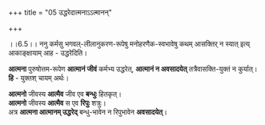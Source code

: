 +++
title = "05 उद्धरेदात्मनाऽऽत्मानन्"

+++
  
  
।।6.5।। ननु कर्मसु भगवल्-लीलानुकरण-रूपेषु मनोहरणैक-स्वभावेषु कथम् आसक्तिर् न स्यात् इत्य् आकाङ्क्षायाम् आह - उद्धरेदिति। 

**आत्मना** पुरुषोत्तम-रूपेण **आत्मानं जीवं** कर्मभ्य उद्धरेत्, **आत्मानं न अवसादयेत्** तत्रैवासक्ति-युक्तं न कुर्यात्।  
**हि** - युक्तश् चायम् अर्थः। 

**आत्मनो** जीवस्य **आत्मैव** जीव एव **बन्धुः** हितकृत्।  
**आत्मनो** जीवस्य **आत्मैव** स एव **रिपुः** शत्रुः।  
अत्र **आत्मना आत्मानम् उद्धरेद्** बन्धु-भावेन न रिपुभावेन **अवसादयेत्**।  
  
